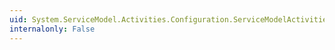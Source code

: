 ```yaml
---
uid: System.ServiceModel.Activities.Configuration.ServiceModelActivitiesSectionGroup
internalonly: False
---
```

